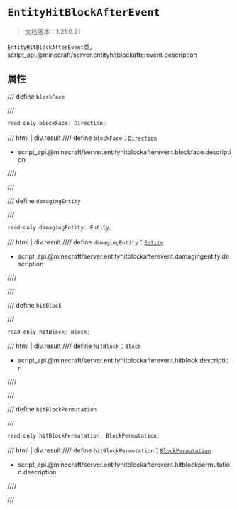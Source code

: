 # `EntityHitBlockAfterEvent`

> 文档版本：1.21.0.21

`EntityHitBlockAfterEvent`类。script_api.@minecraft/server.entityhitblockafterevent.description

## 属性

/// define
`blockFace`


///

```js
read-only blockFace: Direction;
```

/// html | div.result
//// define
`blockFace`：[`Direction`](./direction.md)

- script_api.@minecraft/server.entityhitblockafterevent.blockface.description


////

///


/// define
`damagingEntity`


///

```js
read-only damagingEntity: Entity;
```

/// html | div.result
//// define
`damagingEntity`：[`Entity`](./entity.md)

- script_api.@minecraft/server.entityhitblockafterevent.damagingentity.description


////

///


/// define
`hitBlock`


///

```js
read-only hitBlock: Block;
```

/// html | div.result
//// define
`hitBlock`：[`Block`](./block.md)

- script_api.@minecraft/server.entityhitblockafterevent.hitblock.description


////

///


/// define
`hitBlockPermutation`


///

```js
read-only hitBlockPermutation: BlockPermutation;
```

/// html | div.result
//// define
`hitBlockPermutation`：[`BlockPermutation`](./blockpermutation.md)

- script_api.@minecraft/server.entityhitblockafterevent.hitblockpermutation.description


////

///

